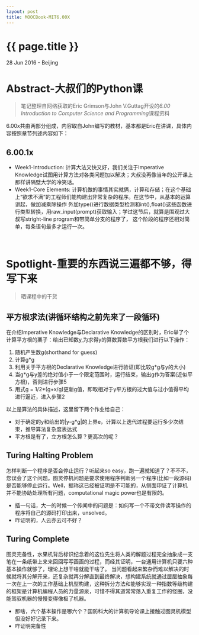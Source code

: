 ```yaml
---
layout: post
title: MOOCBook-MIT6.00X
---
```


{{ page.title }}
================

<p class="meta">28 Jun 2016 - Beijing</p>

# Abstract-大叔们的Python课
> 笔记整理自网络获取的Eric Grimson与John V.Guttag开设的*6.00	Introduction	to Computer Science	and Programming*课程资料

6.00x共由两部分组成，内容取自John编写的教材，基本都是Eric在讲课，具体内容按照章节列述内容如下：

## 6.00.1x
+ Week1-Introduction: 计算大法又快又好，我们关注于Imperative Knowledge试图用计算方法对各类问题加以解决；大叔没再像当年的公开课上那样讲隔壁大学的冷笑话。
+ Week1-Core Elements: 计算机做的事情其实就俩，计算和存储；在这个基础上“欲求不满”的工程师们能构建出非常复杂的程序。在这节中，从基本的运算讲起，做加减乘除操作
外加type()进行数据类型检测和int(),float()这些函数进行类型转换，用raw_input(prompt)获取输入；学过这节后，就算是围观过大叔写stright-line program和带简单分支的程序了，
这个阶段的程序还相对简单，每条语句最多才运行一次。

<br />

# Spotlight-重要的东西说三遍都不够，得写下来
> 晒课程中的干货

## 平方根求法(讲循环结构之前先来了一段循环)
在介绍Imperative Knowledge与Declarative Knowledge的区别时，Eric举了个计算平方根的栗子：给出已知数y,为求得y的算数算数平方根我们进行以下操作：
  
  1. 随机产生数g(shorthand for guess)
  2. 计算g*g
  3. 利用关于平方根的Declarative Knowledge进行验证(即比较g*g与y的大小)
  4. 当g*g与y差的绝对值小于一个限定范围时，运行结束，输出g作为答案(近似平方根)，否则进行步骤5
  5. 用式g = 1/2*(g+x/g)更新g值，即取相对于y平方根的过大值与过小值得平均进行逼近，进入步骤2

以上是算法的具体描述，这里留下两个作业给自己：
  + 对于确定的y和给出的|y-g*g|的上界e，计算以上迭代过程要运行多少次结束，推导算法复杂度表达式
  + 平方根是有了，立方根怎么算？更高次的呢？
  
## Turing Halting Problem
怎样判断一个程序是否会停止运行？听起来so easy，跑一遍就知道了？不不不，您误会了这个问题。图灵停机问题是要求使用程序判断另一个程序(比如一段源码)
是否能够停止运行。Well，据称这已经被证明是不可能的，从侧面印证了计算机并不能协助处理所有问题，computational magic power也是有限的。
  
  + 插一句话，大一的时候一个传闻中的问题是：如何写一个不带文件读写操作的程序将自己的源码打印出来，unsolved。
  + 咋证明的，人云亦云可不好？  


## Turing Complete
图灵完备性，水果机背后标识纪念着的这位先生将人类的解题过程完全抽象成一支笔在一条纸带上来来回回写写画画的过程，而经其证明，一台通用计算机只要六种基本操作就够了，理论上想干啥就能干啥了。
当问题看起来繁杂而难以解决的时候就将其分解开来，还复杂就再分解直到最终解决，想构建系统就通过层层抽象每一次在上一次的工作基础上机型构建，这种拆分方法和能够实现一种指数等级构建的框架是计算机编程人员的力量源泉，可惜不得其道常常落入重复工作的怪圈，没能驾驭机器的慢慢变得像极了机器。
  
  + 那啥，六个基本操作是哪六个？国防科大的计算机导论课上接触过图灵机模型但没好好记录下来。
  + 咋证明完备性
